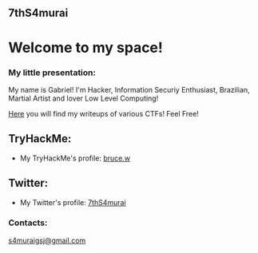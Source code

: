 ## 7thS4murai

# Welcome to my space!

### My little presentation:
My name is Gabriel! I'm Hacker, Information Securiy Enthusiast, Brazilian, Martial Artist and lover Low Level Computing!

[Here](7ths4murai.github.io/ctfs/) you will find my writeups of various CTFs!
Feel Free!

## TryHackMe:
  - My TryHackMe's profile: [bruce.w](https://tryhackme.com/p/bruce.w)

## Twitter:
  - My Twitter's profile: [7thS4murai](twitter.com/7thS4murai)

### Contacts:
s4muraigsj@gmail.com
